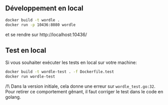 ## Développement en local

```sh
docker build -t wordle .
docker run -p 10436:8080 wordle
```

et se rendre sur http://localhost:10436/

## Test en local

Si vous souhaiter exécuter les tests en local sur votre machine:

```sh
docker build -t wordle-test . -f Dockerfile.test
docker run wordle-test
```

/!\ Dans la version initiale, cela donne une erreur sur `wordle_test.go:32`.
    Pour retirer ce comportement gênant, il faut corriger le test dans le code
    en golang.